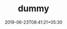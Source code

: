 ---
title: "dummy"
date: 2019-06-23T08:41:21+05:30
type: "organisations"
org_name: "Follow GitHub Organisation"
repo_desc: "NA"
repo_link: https://github.com/follow-github-organisation/dummy
---
